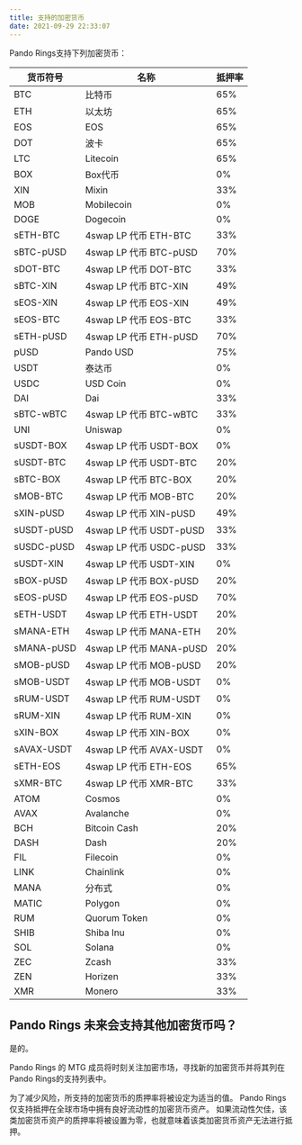 ```yaml
---
title: 支持的加密货币
date: 2021-09-29 22:33:07
---
```


Pando Rings支持下列加密货币：

| 货币符号       | 名称                    | 抵押率 |
| ---------- | --------------------- | --- |
| BTC        | 比特币                   | 65% |
| ETH        | 以太坊                   | 65% |
| EOS        | EOS                   | 65% |
| DOT        | 波卡                    | 65% |
| LTC        | Litecoin              | 65% |
| BOX        | Box代币                 | 0%  |
| XIN        | Mixin                 | 33% |
| MOB        | Mobilecoin            | 0%  |
| DOGE       | Dogecoin              | 0%  |
| sETH-BTC   | 4swap LP 代币 ETH-BTC   | 33% |
| sBTC-pUSD  | 4swap LP 代币 BTC-pUSD  | 70% |
| sDOT-BTC   | 4swap LP 代币 DOT-BTC   | 33% |
| sBTC-XIN   | 4swap LP 代币 BTC-XIN   | 49% |
| sEOS-XIN   | 4swap LP 代币 EOS-XIN   | 49% |
| sEOS-BTC   | 4swap LP 代币 EOS-BTC   | 33% |
| sETH-pUSD  | 4swap LP 代币 ETH-pUSD  | 70% |
| pUSD       | Pando USD             | 75% |
| USDT       | 泰达币                   | 0%  |
| USDC       | USD Coin              | 0%  |
| DAI        | Dai                   | 33% |
| sBTC-wBTC  | 4swap LP 代币 BTC-wBTC  | 33% |
| UNI        | Uniswap               | 0%  |
| sUSDT-BOX  | 4swap LP 代币 USDT-BOX  | 0%  |
| sUSDT-BTC  | 4swap LP 代币 USDT-BTC  | 20% |
| sBTC-BOX   | 4swap LP 代币 BTC-BOX   | 20% |
| sMOB-BTC   | 4swap LP 代币 MOB-BTC   | 20% |
| sXIN-pUSD  | 4swap LP 代币 XIN-pUSD  | 49% |
| sUSDT-pUSD | 4swap LP 代币 USDT-pUSD | 33% |
| sUSDC-pUSD | 4swap LP 代币 USDC-pUSD | 33% |
| sUSDT-XIN  | 4swap LP 代币 USDT-XIN  | 0%  |
| sBOX-pUSD  | 4swap LP 代币 BOX-pUSD  | 20% |
| sEOS-pUSD  | 4swap LP 代币 EOS-pUSD  | 70% |
| sETH-USDT  | 4swap LP 代币 ETH-USDT  | 20% |
| sMANA-ETH  | 4swap LP 代币 MANA-ETH  | 20% |
| sMANA-pUSD | 4swap LP 代币 MANA-pUSD | 20% |
| sMOB-pUSD  | 4swap LP 代币 MOB-pUSD  | 20% |
| sMOB-USDT  | 4swap LP 代币 MOB-USDT  | 0%  |
| sRUM-USDT  | 4swap LP 代币 RUM-USDT  | 0%  |
| sRUM-XIN   | 4swap LP 代币 RUM-XIN   | 0%  |
| sXIN-BOX   | 4swap LP 代币 XIN-BOX   | 0%  |
| sAVAX-USDT | 4swap LP 代币 AVAX-USDT | 0%  |
| sETH-EOS   | 4swap LP 代币 ETH-EOS   | 65% |
| sXMR-BTC   | 4swap LP 代币 XMR-BTC   | 33% |
| ATOM       | Cosmos                | 0%  |
| AVAX       | Avalanche             | 0%  |
| BCH        | Bitcoin Cash          | 20% |
| DASH       | Dash                  | 20% |
| FIL        | Filecoin              | 0%  |
| LINK       | Chainlink             | 0%  |
| MANA       | 分布式                   | 0%  |
| MATIC      | Polygon               | 0%  |
| RUM        | Quorum Token          | 0%  |
| SHIB       | Shiba Inu             | 0%  |
| SOL        | Solana                | 0%  |
| ZEC        | Zcash                 | 33% |
| ZEN        | Horizen               | 33% |
| XMR        | Monero                | 33% |




## Pando Rings 未来会支持其他加密货币吗？

是的。

Pando Rings 的 MTG 成员将时刻关注加密市场，寻找新的加密货币并将其列在 Pando Rings的支持列表中。

为了减少风险，所支持的加密货币的质押率将被设定为适当的值。 Pando Rings 仅支持抵押在全球市场中拥有良好流动性的加密货币资产。 如果流动性欠佳，该类加密货币资产的质押率将被设置为零，也就意味着该类加密货币资产无法进行抵押。

